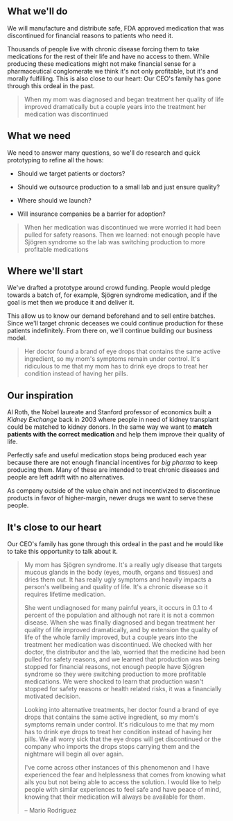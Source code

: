 ## What we'll do ##

We will manufacture and distribute safe, FDA approved medication that was discontinued for financial reasons to patients who need it.

Thousands of people live with chronic disease forcing them to take medications for the rest of their life and have no access to them.  While producing these medications might not make financial sense for a pharmaceutical conglomerate we think it's not only profitable, but it's and morally fulfilling. This is also close to our heart: Our CEO's family has gone through this ordeal in the past.

> When my mom was diagnosed and began treatment her quality of life improved dramatically but a couple years into the treatment her medication was discontinued

## What we need ##

We need to answer many questions, so we'll do research and quick prototyping to refine all the hows:

- Should we target patients or doctors?

- Should we outsource production to a small lab and just ensure quality?

- Where should we launch?

- Will insurance companies be a barrier for adoption?

> When her medication was discontinued we were worried it had been pulled for safety reasons. Then we learned: not enough people have Sjögren syndrome so the lab was switching production to more profitable medications


## Where we'll start ##

We've drafted a prototype around crowd funding. People would pledge towards a batch of, for example, Sjögren syndrome medication, and if the goal is met then we produce it and deliver it.

This allow us to know our demand beforehand and to sell entire batches. Since we'll target chronic deceases we could continue production for these patients indefinitely. From there on, we'll continue building our business model.

> Her doctor found a brand of eye drops that contains the same active ingredient, so my mom's symptoms remain under control. It's ridiculous to me that my mom has to drink eye drops to treat her condition instead of having her pills.

## Our inspiration ##

Al Roth, the Nobel laureate and Stanford professor of economics built a _Kidney Exchange_ back in 2003 where people in need of kidney transplant could be matched to kidney donors. In the same way we want to **match patients with the correct medication** and help them improve their quality of life.

Perfectly safe and useful medication stops being produced each year because there are not enough financial incentives for _big pharma_ to keep producing them. Many of these are intended to treat chronic diseases and people are left adrift with no alternatives.

As company outside of the value chain and not incentivized to discontinue products in favor of higher-margin, newer drugs we want to serve these people.

## It's close to our heart ##

Our CEO's family has gone through this ordeal in the past and he would like to take this opportunity to talk about it.

> My mom has Sjögren syndrome. It's a really ugly disease that targets mucous glands in the body (eyes, mouth, organs and tissues) and dries them out. It has really ugly symptoms and heavily impacts a person's wellbeing and quality of life. It's a chronic disease so it requires lifetime medication.
>
> She went undiagnosed for many painful years,  it occurs in 0.1 to 4 percent of the population and although not rare it is not a common disease. When she was finally diagnosed and began treatment her quality of life improved dramatically, and by extension the quality of life of the whole family improved, but a couple years into the treatment her medication was discontinued. We checked with her doctor, the distributor and the lab, worried that the medicine had been pulled for safety reasons, and we learned that production was being stopped for financial reasons, not enough people have Sjögren syndrome so they were switching production to more profitable medications. We were shocked to learn that production wasn't stopped for safety reasons or health related risks, it was a financially motivated decision.
>
>Looking into alternative treatments, her doctor found a brand of eye drops that contains the same active ingredient, so my mom's symptoms remain under control. It's ridiculous to me that my mom has to drink eye drops to treat her condition instead of having her pills. We all worry sick that the eye drops will get discontinued or the company who imports the drops stops carrying them and the nightmare will begin all over again.
>
> I've come across other instances of this phenomenon and I have experienced the fear and helplessness that comes from knowing what ails you but not being able to access the solution. I would like to help people with similar experiences to feel safe and have peace of mind, knowing that their medication will always be available for them.
>
> – Mario Rodriguez
